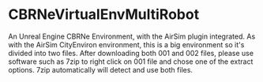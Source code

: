 # CBRNeVirtualEnvMultiRobot
An Unreal Engine CBRNe Environment, with the AirSim plugin integrated. As with the AirSim CityEnviron environment, this is a big environment so it's divided into two files. After downloading both 001 and 002 files, please use software such as 7zip to right click on 001 file and chose one of the extract options. 7zip automatically will detect and use both files.
